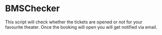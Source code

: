 # BMSChecker

This script will check whether the tickets are opened or not for your favourite theater.
Once the booking will open you will get notified via email.
